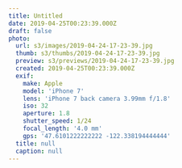 ```yaml
---
title: Untitled
date: 2019-04-25T00:23:39.000Z
draft: false
photo:
  url: s3/images/2019-04-24-17-23-39.jpg
  thumb: s3/thumbs/2019-04-24-17-23-39.jpg
  preview: s3/previews/2019-04-24-17-23-39.jpg
  created: 2019-04-25T00:23:39.000Z
  exif:
    make: Apple
    model: 'iPhone 7'
    lens: 'iPhone 7 back camera 3.99mm f/1.8'
    iso: 32
    aperture: 1.8
    shutter_speed: 1/24
    focal_length: '4.0 mm'
    gps: '47.6101222222222 -122.338194444444'
  title: null
  caption: null
---
```


